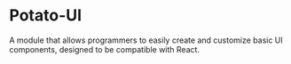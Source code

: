 # Potato-UI
A module that allows programmers to easily create and customize basic UI components, designed to be compatible with React.
